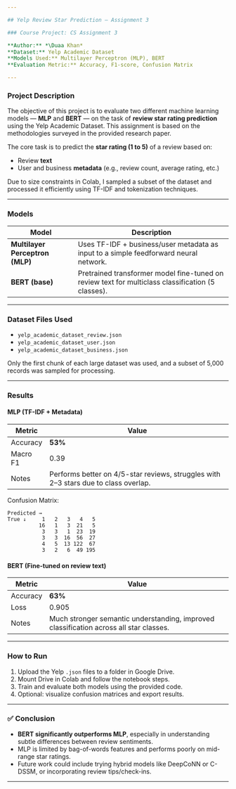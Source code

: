 ```yaml
---

## Yelp Review Star Prediction — Assignment 3

### Course Project: CS Assignment 3

**Author:** *\Duaa Khan*
**Dataset:** Yelp Academic Dataset
**Models Used:** Multilayer Perceptron (MLP), BERT
**Evaluation Metric:** Accuracy, F1-score, Confusion Matrix

---
```


### Project Description

The objective of this project is to evaluate two different machine learning models — **MLP** and **BERT** — on the task of **review star rating prediction** using the Yelp Academic Dataset. This assignment is based on the methodologies surveyed in the provided research paper.

The core task is to predict the **star rating (1 to 5)** of a review based on:

* Review **text**
* User and business **metadata** (e.g., review count, average rating, etc.)

Due to size constraints in Colab, I sampled a subset of the dataset and processed it efficiently using TF-IDF and tokenization techniques.

---

### Models

| Model                           | Description                                                                                       |
| ------------------------------- | ------------------------------------------------------------------------------------------------- |
| **Multilayer Perceptron (MLP)** | Uses TF-IDF + business/user metadata as input to a simple feedforward neural network.             |
| **BERT (base)**                 | Pretrained transformer model fine-tuned on review text for multiclass classification (5 classes). |

---

### Dataset Files Used

* `yelp_academic_dataset_review.json`
* `yelp_academic_dataset_user.json`
* `yelp_academic_dataset_business.json`

Only the first chunk of each large dataset was used, and a subset of 5,000 records was sampled for processing.

---

### Results

#### **MLP (TF-IDF + Metadata)**

| Metric   | Value                                                                               |
| -------- | ----------------------------------------------------------------------------------- |
| Accuracy | **53%**                                                                             |
| Macro F1 | 0.39                                                                                |
| Notes    | Performs better on 4/5-star reviews, struggles with 2–3 stars due to class overlap. |

Confusion Matrix:

```
Predicted →
True ↓     1   2   3   4   5
          16   1   3  21   5
           3   3   1  23  19
           3   3  16  56  27
           4   5  13 122  67
           3   2   6  49 195
```

#### **BERT (Fine-tuned on review text)**

| Metric   | Value                                                                                  |
| -------- | -------------------------------------------------------------------------------------- |
| Accuracy | **63%**                                                                                |
| Loss     | 0.905                                                                                  |
| Notes    | Much stronger semantic understanding, improved classification across all star classes. |

---

### How to Run

1. Upload the Yelp `.json` files to a folder in Google Drive.
2. Mount Drive in Colab and follow the notebook steps.
3. Train and evaluate both models using the provided code.
4. Optional: visualize confusion matrices and export results.

---

### ✅ Conclusion

* **BERT significantly outperforms MLP**, especially in understanding subtle differences between review sentiments.
* MLP is limited by bag-of-words features and performs poorly on mid-range star ratings.
* Future work could include trying hybrid models like DeepCoNN or C-DSSM, or incorporating review tips/check-ins.

---
